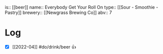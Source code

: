 is:: [[beer]]
name:: Everybody Get Your Roll On
type:: [[Sour - Smoothie - Pastry]]
brewery:: [[Newgrass Brewing Co]]
abv:: 7

# Log
- [x] [[2022-04]] #do/drink/beer 👍
